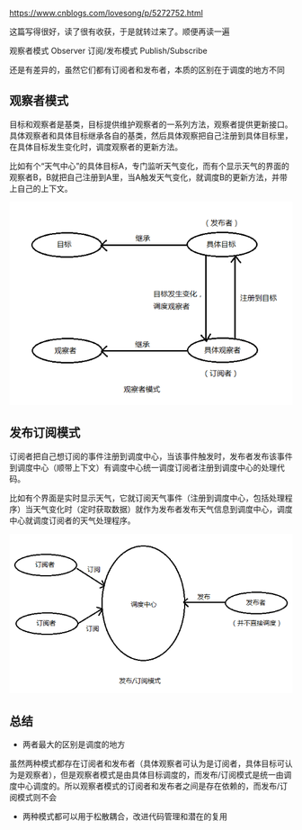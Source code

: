 https://www.cnblogs.com/lovesong/p/5272752.html

这篇写得很好，读了很有收获，于是就转过来了。顺便再读一遍

观察者模式 Observer
订阅/发布模式 Publish/Subscribe

还是有差异的，虽然它们都有订阅者和发布者，本质的区别在于调度的地方不同

## 观察者模式

目标和观察者是基类，目标提供维护观察者的一系列方法，观察者提供更新接口。具体观察者和具体目标继承各自的基类，然后具体观察把自己注册到具体目标里，在具体目标发生变化时，调度观察者的更新方法。

比如有个“天气中心”的具体目标A，专门监听天气变化，而有个显示天气的界面的观察者B，B就把自己注册到A里，当A触发天气变化，就调度B的更新方法，并带上自己的上下文。

![Observer](./Observer.png)

## 发布订阅模式

订阅者把自己想订阅的事件注册到调度中心，当该事件触发时，发布者发布该事件到调度中心（顺带上下文）有调度中心统一调度订阅者注册到调度中心的处理代码。

比如有个界面是实时显示天气，它就订阅天气事件（注册到调度中心，包括处理程序）当天气变化时（定时获取数据）就作为发布者发布天气信息到调度中心，调度中心就调度订阅者的天气处理程序。

![Pub-Sub](./Pub-Sub.png)

## 总结

* 两者最大的区别是调度的地方

虽然两种模式都存在订阅者和发布者（具体观察者可认为是订阅者，具体目标可认为是观察者），但是观察者模式是由具体目标调度的，而发布/订阅模式是统一由调度中心调度的。所以观察者模式的订阅者和发布者之间是存在依赖的，而发布/订阅模式则不会

* 两种模式都可以用于松散耦合，改进代码管理和潜在的复用
